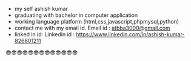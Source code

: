 - my self ashish kumar
- graduating with bachelor in computer application
- working language platform (html,css,javascript,phpmysql,python)
- contact me with my email id.
Email id : atbba3000@gmail.com
- linked in id:
Linkedin id : https://www.linkedin.com/in/ashish-kumar-826801211


😎😎😎😎😎😎😎😎😎😎😎😎😎
